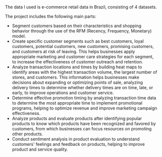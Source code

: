 The data I used is e-commerce retail data in Brazil, consisting of 4 datasets.

The project includes the following main parts:
- Segment customers based on their characteristics and shopping behavior through the use of the RFM (Recency, Frequency, Monetary) model.
- Create specific customer segments such as best customers, loyal customers, potential customers, new customers, promising customers, and customers at risk of leaving. This helps businesses apply appropriate marketing and customer care strategies for each segment, to increase the effectiveness of customer outreach and retention.
- Analyze transaction locations and times by building heat maps to identify areas with the highest transaction volume, the largest number of stores, and customers. This information helps businesses make decisions about expanding or optimizing points of sale, analyzing delivery times to determine whether delivery times are on time, late, or early, to improve operations and customer service.
- Determine effective promotion timing by analyzing transaction time data to determine the most appropriate time to implement promotional programs, helping to optimize revenue and improve marketing campaign effectiveness.
- Analyze products and evaluate products after identifying popular products to know which products have been recognized and favored by customers, from which businesses can focus resources on promoting other products.
- Conduct sentiment analysis in product evaluation to understand customers' feelings and feedback on products, helping to improve product and service quality.
